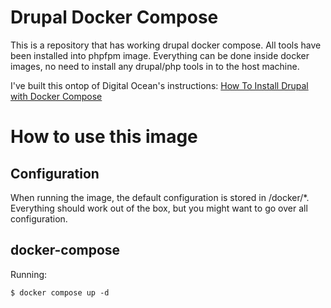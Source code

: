 # Drupal Docker Compose

This is a repository that has working drupal docker compose. 
All tools have been installed into phpfpm image.
Everything can be done inside docker images, no need to install any drupal/php tools in to the host machine.

I've built this ontop of Digital Ocean's instructions:
[How To Install Drupal with Docker Compose](https://www.digitalocean.com/community/tutorials/how-to-install-drupal-with-docker-compose)

# How to use this image

## Configuration

When running the image, the default configuration is stored in /docker/*. Everything should work out of the box, but you might want to go over all configuration.

## docker-compose

Running:

```console
$ docker compose up -d
```
